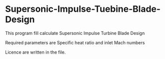 # Supersonic-Impulse-Tuebine-Blade-Design

This program fill calculate Supersonic Impulse Turbine Blade Design

Required parameters are Specific heat ratio and inlet Mach numbers

Licence are written in the file.
